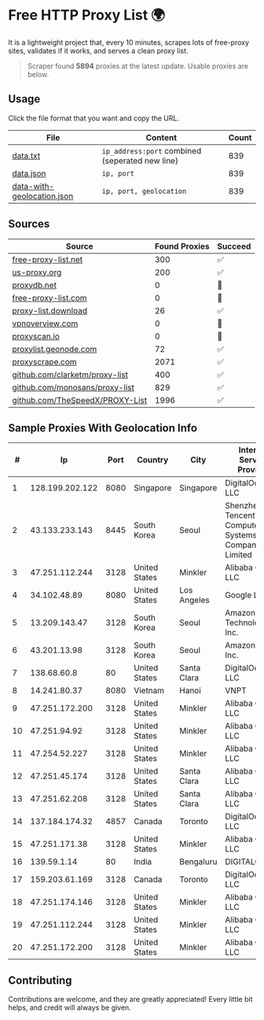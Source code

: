 
# Free HTTP Proxy List 🌍

It is a lightweight project that, every 10 minutes, scrapes lots of free-proxy sites, validates if it works, and serves a clean proxy list.


> Scraper found **5894** proxies at the latest update. Usable proxies are below.

## Usage

Click the file format that you want and copy the URL.


|File|Content|Count|
|----|-------|-----|
|[data.txt](https://raw.githubusercontent.com/themiralay/Proxy-List-World/master/data.txt)|`ip_address:port` combined (seperated new line)|839|
|[data.json](https://raw.githubusercontent.com/themiralay/Proxy-List-World/master/data.json)|`ip, port`|839|
|[data-with-geolocation.json](https://raw.githubusercontent.com/themiralay/Proxy-List-World/master/data-with-geolocation.json)|`ip, port, geolocation`|839|

## Sources

|Source|Found Proxies|Succeed|
|------|-------------|-------|
|[free-proxy-list.net](https://free-proxy-list.net)|300|✅|
|[us-proxy.org](https://www.us-proxy.org)|200|✅|
|[proxydb.net](http://proxydb.net)|0|🚫|
|[free-proxy-list.com](https://free-proxy-list.com/?page=&port=&type%5B%5D=http&type%5B%5D=https&up_time=0&search=Search)|0|🚫|
|[proxy-list.download](https://www.proxy-list.download/HTTP)|26|✅|
|[vpnoverview.com](https://vpnoverview.com/privacy/anonymous-browsing/free-proxy-servers)|0|🚫|
|[proxyscan.io](https://www.proxyscan.io)|0|🚫|
|[proxylist.geonode.com](https://proxylist.geonode.com/api/proxy-list?limit=300&page=1&sort_by=lastChecked&sort_type=desc&protocols=http,https)|72|✅|
|[proxyscrape.com](https://api.proxyscrape.com/v2/?request=displayproxies&protocol=http&timeout=10000&country=all&ssl=all&anonymity=all)|2071|✅|
|[github.com/clarketm/proxy-list](https://raw.githubusercontent.com/clarketm/proxy-list/master/proxy-list-raw.txt)|400|✅|
|[github.com/monosans/proxy-list](https://raw.githubusercontent.com/monosans/proxy-list/main/proxies/http.txt)|829|✅|
|[github.com/TheSpeedX/PROXY-List](https://raw.githubusercontent.com/TheSpeedX/PROXY-List/master/http.txt)|1996|✅|


## Sample Proxies With Geolocation Info

|#|Ip|Port|Country|City|Internet Service Provider|
|-|--|----|-------|----|-------------------------|
|1|128.199.202.122|8080|Singapore|Singapore|DigitalOcean, LLC|
|2|43.133.233.143|8445|South Korea|Seoul|Shenzhen Tencent Computer Systems Company Limited|
|3|47.251.112.244|3128|United States|Minkler|Alibaba Cloud LLC|
|4|34.102.48.89|8080|United States|Los Angeles|Google LLC|
|5|13.209.143.47|3128|South Korea|Seoul|Amazon Technologies Inc.|
|6|43.201.13.98|3128|South Korea|Seoul|Amazon.com, Inc.|
|7|138.68.60.8|80|United States|Santa Clara|DigitalOcean, LLC|
|8|14.241.80.37|8080|Vietnam|Hanoi|VNPT|
|9|47.251.172.200|3128|United States|Minkler|Alibaba Cloud LLC|
|10|47.251.94.92|3128|United States|Minkler|Alibaba Cloud LLC|
|11|47.254.52.227|3128|United States|Minkler|Alibaba Cloud LLC|
|12|47.251.45.174|3128|United States|Santa Clara|Alibaba Cloud LLC|
|13|47.251.62.208|3128|United States|Santa Clara|Alibaba Cloud LLC|
|14|137.184.174.32|4857|Canada|Toronto|DigitalOcean, LLC|
|15|47.251.171.38|3128|United States|Minkler|Alibaba Cloud LLC|
|16|139.59.1.14|80|India|Bengaluru|DIGITALOCEAN|
|17|159.203.61.169|3128|Canada|Toronto|DigitalOcean, LLC|
|18|47.251.174.146|3128|United States|Minkler|Alibaba Cloud LLC|
|19|47.251.112.244|3128|United States|Minkler|Alibaba Cloud LLC|
|20|47.251.172.200|3128|United States|Minkler|Alibaba Cloud LLC|



## Contributing

Contributions are welcome, and they are greatly appreciated! Every
little bit helps, and credit will always be given.

